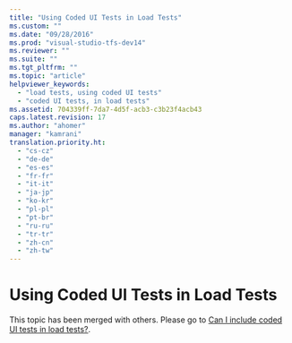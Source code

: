 ```yaml
---
title: "Using Coded UI Tests in Load Tests"
ms.custom: ""
ms.date: "09/28/2016"
ms.prod: "visual-studio-tfs-dev14"
ms.reviewer: ""
ms.suite: ""
ms.tgt_pltfrm: ""
ms.topic: "article"
helpviewer_keywords: 
  - "load tests, using coded UI tests"
  - "coded UI tests, in load tests"
ms.assetid: 704339ff-7da7-4d5f-acb3-c3b23f4acb43
caps.latest.revision: 17
ms.author: "ahomer"
manager: "kamrani"
translation.priority.ht: 
  - "cs-cz"
  - "de-de"
  - "es-es"
  - "fr-fr"
  - "it-it"
  - "ja-jp"
  - "ko-kr"
  - "pl-pl"
  - "pt-br"
  - "ru-ru"
  - "tr-tr"
  - "zh-cn"
  - "zh-tw"
---
```

# Using Coded UI Tests in Load Tests
This topic has been merged with others. Please go to [Can I include coded UI tests in load tests?](http://msdn.microsoft.com/en-us/7041cbcf-9ab1-4579-98ff-8f296aeaded4).